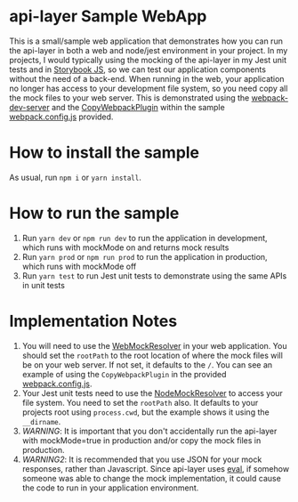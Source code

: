 # api-layer Sample WebApp

This is a small/sample web application that demonstrates how you can run the api-layer in both a web and node/jest
environment in your project.  In my projects, I would typically using the mocking of the api-layer in my Jest unit tests and
in [Storybook JS](https://storybook.js.org), so we can test our application components without the need of a 
back-end.  When running in the web, your application no longer has access to your development file system, so you need
copy all the mock files to your web server.  This is demonstrated using the [webpack-dev-server](https://webpack.js.org/configuration/dev-server/) and the [CopyWebpackPlugin](https://webpack.js.org/plugins/copy-webpack-plugin/)
within the sample [webpack.config.js](./webpack.config.js) provided.

# How to install the sample
As usual, run `npm i` or `yarn install`.

# How to run the sample
1. Run `yarn dev` or `npm run dev` to run the application in development, which runs with mockMode on and returns mock results
2. Run `yarn prod` or `npm run prod` to run the application in production, which runs with mockMode off
3. Run `yarn test` to run Jest unit tests to demonstrate using the same APIs in unit tests

# Implementation Notes
1. You will need to use the [WebMockResolver](../../src/WebMockResolver.ts) in your web application.  You should set the `rootPath` to the root location
of where the mock files will be on your web server.  If not set, it defaults to the `/`.  You can see an example of using
the `CopyWebpackPlugin` in the provided [webpack.config.js](./webpack.config.js).
2. Your Jest unit tests need to use the [NodeMockResolver](../../src/NodeMockResolver.ts) to access your file system.  You need to
set the `rootPath` also.  It defaults to your projects root using `process.cwd`, but the example shows it using the `__dirname`.
3. *WARNING*: It is important that you don't accidentally run the api-layer with mockMode=true in production and/or copy the mock
files in production. 
4. *WARNING2*: It is recommended that you use JSON for your mock responses, rather than Javascript.  Since api-layer uses [eval](https://developer.mozilla.org/en-US/docs/Web/JavaScript/Reference/Global_Objects/eval), if 
somehow someone was able to change the mock implementation, it could cause the code to run in your application environment.
